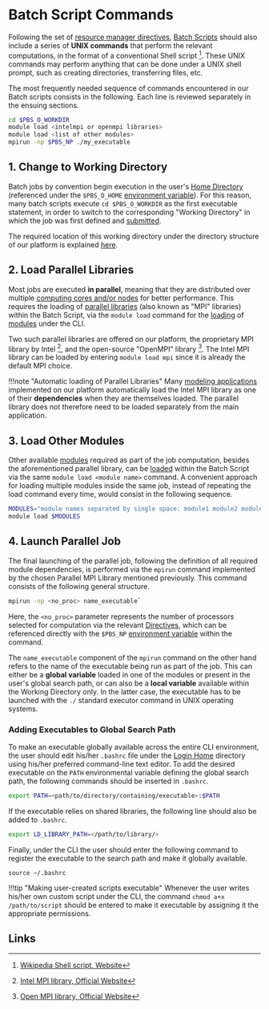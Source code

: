 # Batch Script Commands

Following the set of [resource manager directives](directives.md), [Batch Scripts](overview.md) should also include a series of **UNIX commands** that perform the relevant computations, in the format of a conventional Shell script [^1]. These UNIX commands may perform anything that can be done under a UNIX shell prompt, such as creating directories, transferring files, etc.

The most frequently needed sequence of commands encountered in our Batch scripts consists in the following. Each line is reviewed separately in the ensuing sections.

```bash
cd $PBS_O_WORKDIR
module load <intelmpi or openmpi libraries>
module load <list of other modules>
mpirun -np $PBS_NP ./my_executable
```

## 1. Change to Working Directory

Batch jobs by convention begin execution in the user's [Home Directory](../../infrastructure/login/directories.md) (referenced under the `$PBS_O_HOME` [environment variable](directives.md#environment-variables)). For this reason, many batch scripts execute `cd $PBS_O_WORKDIR` as the first executable statement, in order to switch to the corresponding "Working Directory" in which the job was first defined and [submitted](../actions/submit.md). 

The required location of this working directory under the directory structure of our platform is explained [here](directories.md).

## 2. Load Parallel Libraries

Most jobs are executed **in parallel**, meaning that they are distributed over multiple [computing cores and/or nodes](../../infrastructure/compute/parameters.md#nodes-/-ppn) for better performance. This requires the loading of [parallel libraries](../../software/development/libraries.md) (also known as "MPI" libraries) within the Batch Script, via the `module load` command for the [loading](../../cli/actions/modules.md#load-desired-module) of [modules](../../cli/actions/modules.md) under the CLI.

Two such parallel libraries are offered on our platform, the proprietary MPI library by Intel [^2], and the open-source "OpenMPI" library [^3]. The Intel MPI library can be loaded by entering `module load mpi` since it is already the default MPI choice.

!!!note "Automatic loading of Parallel Libraries"
    Many [modeling applications](../../software/applications.md) implemented on our platform automatically load the Intel MPI library as one of their **dependencies** when they are themselves loaded. The parallel library does not therefore need to be loaded separately from the main application.

## 3. Load Other Modules 

Other available [modules](../../cli/actions/modules.md) required as part of the job computation, besides the aforementioned parallel library, can be [loaded](../../cli/actions/modules.md#load-desired-module) within the Batch Script via the same `module load <module name>` command. A convenient approach for loading multiple modules inside the same job, instead of repeating the load command every time, would consist in the following sequence.

```bash
MODULES="module names separated by single space: module1 module2 module3...."
module load $MODULES
```

## 4. Launch Parallel Job

The final launching of the parallel job, following the definition of all required module dependencies, is performed via the `mpirun` command implemented by the chosen Parallel MPI Library mentioned previously. This command consists of the following general structure.

```bash
mpirun -np <no_proc> name_executable`
```

Here, the `<no_proc>` parameter represents the number of processors selected for computation via the relevant [Directives](directives.md), which can be referenced directly with the `$PBS_NP` [environment variable](directives.md#environment-variables) within the command. 

The `name_executable` component of the `mpirun` command on the other hand refers to the name of the executable being run as part of the job. This can either be a **global variable** loaded in one of the modules or present in the user's global search path, or can also be a **local variable** available within the Working Directory only. In the latter case, the executable has to be launched with the `./` standard executor command in UNIX operating systems. 

### Adding Executables to Global Search Path

To make an executable globally available across the entire CLI environment, the user should edit his/her `.bashrc` file under the [Login Home](../../infrastructure/login/directories.md) directory using his/her preferred command-line text editor. To add the desired executable on the `PATH` environmental variable defining the global search path, the following commands should be inserted in `.bashrc`.

```bash
export PATH=<path/to/directory/containing/executable>:$PATH
```

If the executable relies on shared libraries, the following line should also be added to `.bashrc`.

```bash
export LD_LIBRARY_PATH=</path/to/library/>
```

Finally, under the CLI the user should enter the following command to register the executable to the search path and make it globally available.

```
source ~/.bashrc
```

!!!tip "Making user-created scripts executable"
    Whenever the user writes his/her own custom script under the CLI, the command `chmod a+x /path/to/script` should be entered to make it executable by assigning it the appropriate permissions. 

## Links

[^1]: [Wikipedia Shell script, Website](https://en.wikipedia.org/wiki/Shell_script)

[^2]: [Intel MPI library, Official Website](https://software.intel.com/en-us/mpi-library)

[^3]: [Open MPI library, Official Website](https://www.open-mpi.org/)
